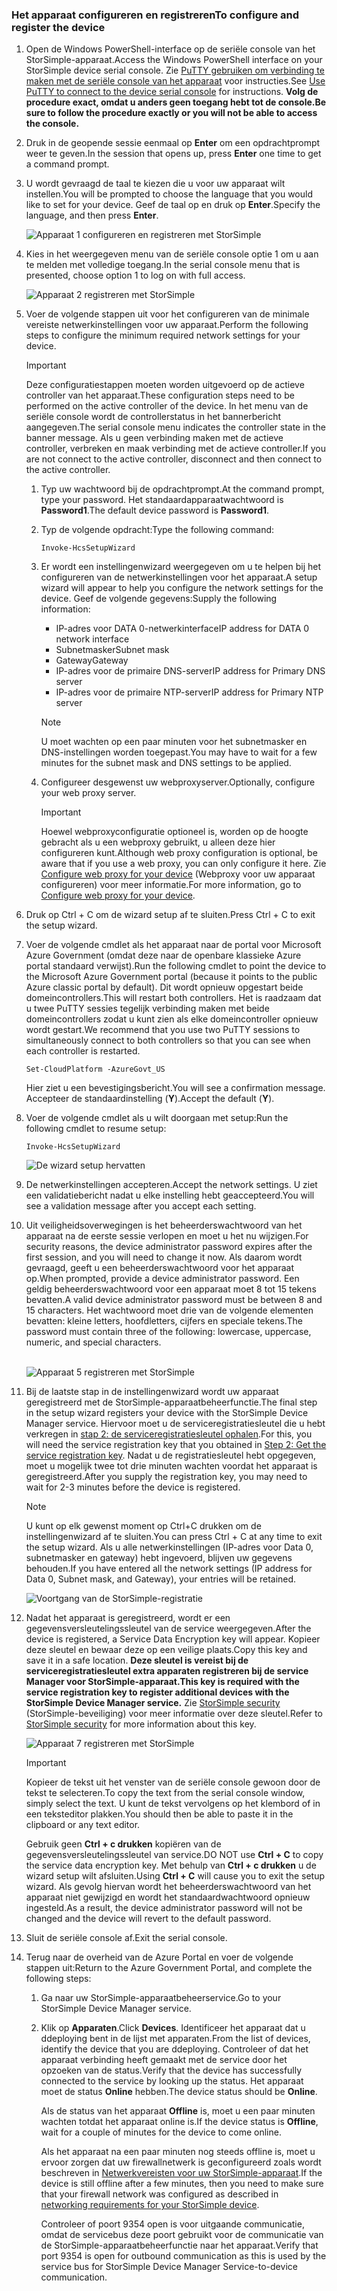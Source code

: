 <!--author=SharS last changed: 06/22/2016-->

### <a name="to-configure-and-register-the-device"></a><span data-ttu-id="2c6d8-101">Het apparaat configureren en registreren</span><span class="sxs-lookup"><span data-stu-id="2c6d8-101">To configure and register the device</span></span>
1. <span data-ttu-id="2c6d8-102">Open de Windows PowerShell-interface op de seriële console van het StorSimple-apparaat.</span><span class="sxs-lookup"><span data-stu-id="2c6d8-102">Access the Windows PowerShell interface on your StorSimple device serial console.</span></span> <span data-ttu-id="2c6d8-103">Zie [PuTTY gebruiken om verbinding te maken met de seriële console van het apparaat](../articles/storsimple/storsimple-8000-deployment-walkthrough-gov-u2.md#use-putty-to-connect-to-the-device-serial-console) voor instructies.</span><span class="sxs-lookup"><span data-stu-id="2c6d8-103">See [Use PuTTY to connect to the device serial console](../articles/storsimple/storsimple-8000-deployment-walkthrough-gov-u2.md#use-putty-to-connect-to-the-device-serial-console) for instructions.</span></span> <span data-ttu-id="2c6d8-104">**Volg de procedure exact, omdat u anders geen toegang hebt tot de console.**</span><span class="sxs-lookup"><span data-stu-id="2c6d8-104">**Be sure to follow the procedure exactly or you will not be able to access the console.**</span></span>
2. <span data-ttu-id="2c6d8-105">Druk in de geopende sessie eenmaal op **Enter** om een opdrachtprompt weer te geven.</span><span class="sxs-lookup"><span data-stu-id="2c6d8-105">In the session that opens up, press **Enter** one time to get a command prompt.</span></span>
3. <span data-ttu-id="2c6d8-106">U wordt gevraagd de taal te kiezen die u voor uw apparaat wilt instellen.</span><span class="sxs-lookup"><span data-stu-id="2c6d8-106">You will be prompted to choose the language that you would like to set for your device.</span></span> <span data-ttu-id="2c6d8-107">Geef de taal op en druk op **Enter**.</span><span class="sxs-lookup"><span data-stu-id="2c6d8-107">Specify the language, and then press **Enter**.</span></span>
   
    ![Apparaat 1 configureren en registreren met StorSimple](./media/storsimple-configure-and-register-device-gov-u2/HCS_RegisterYourDevice1-gov-include.png)
4. <span data-ttu-id="2c6d8-109">Kies in het weergegeven menu van de seriële console optie 1 om u aan te melden met volledige toegang.</span><span class="sxs-lookup"><span data-stu-id="2c6d8-109">In the serial console menu that is presented, choose option 1 to log on with full access.</span></span>
   
    ![Apparaat 2 registreren met StorSimple](./media/storsimple-configure-and-register-device-gov-u2/HCS_RegisterYourDevice2-gov-include.png)
5. <span data-ttu-id="2c6d8-111">Voer de volgende stappen uit voor het configureren van de minimale vereiste netwerkinstellingen voor uw apparaat.</span><span class="sxs-lookup"><span data-stu-id="2c6d8-111">Perform the following steps to configure the minimum required network settings for your device.</span></span>
   
   > [!IMPORTANT]
   > <span data-ttu-id="2c6d8-112">Deze configuratiestappen moeten worden uitgevoerd op de actieve controller van het apparaat.</span><span class="sxs-lookup"><span data-stu-id="2c6d8-112">These configuration steps need to be performed on the active controller of the device.</span></span> <span data-ttu-id="2c6d8-113">In het menu van de seriële console wordt de controllerstatus in het bannerbericht aangegeven.</span><span class="sxs-lookup"><span data-stu-id="2c6d8-113">The serial console menu indicates the controller state in the banner message.</span></span> <span data-ttu-id="2c6d8-114">Als u geen verbinding maken met de actieve controller, verbreken en maak verbinding met de actieve controller.</span><span class="sxs-lookup"><span data-stu-id="2c6d8-114">If you are not connect to the active controller, disconnect and then connect to the active controller.</span></span>
   
   1. <span data-ttu-id="2c6d8-115">Typ uw wachtwoord bij de opdrachtprompt.</span><span class="sxs-lookup"><span data-stu-id="2c6d8-115">At the command prompt, type your password.</span></span> <span data-ttu-id="2c6d8-116">Het standaardapparaatwachtwoord is **Password1**.</span><span class="sxs-lookup"><span data-stu-id="2c6d8-116">The default device password is **Password1**.</span></span>
   2. <span data-ttu-id="2c6d8-117">Typ de volgende opdracht:</span><span class="sxs-lookup"><span data-stu-id="2c6d8-117">Type the following command:</span></span>
      
        `Invoke-HcsSetupWizard`
   3. <span data-ttu-id="2c6d8-118">Er wordt een instellingenwizard weergegeven om u te helpen bij het configureren van de netwerkinstellingen voor het apparaat.</span><span class="sxs-lookup"><span data-stu-id="2c6d8-118">A setup wizard will appear to help you configure the network settings for the device.</span></span> <span data-ttu-id="2c6d8-119">Geef de volgende gegevens:</span><span class="sxs-lookup"><span data-stu-id="2c6d8-119">Supply the following information:</span></span>
      
      * <span data-ttu-id="2c6d8-120">IP-adres voor DATA 0-netwerkinterface</span><span class="sxs-lookup"><span data-stu-id="2c6d8-120">IP address for DATA 0 network interface</span></span>
      * <span data-ttu-id="2c6d8-121">Subnetmasker</span><span class="sxs-lookup"><span data-stu-id="2c6d8-121">Subnet mask</span></span>
      * <span data-ttu-id="2c6d8-122">Gateway</span><span class="sxs-lookup"><span data-stu-id="2c6d8-122">Gateway</span></span>
      * <span data-ttu-id="2c6d8-123">IP-adres voor de primaire DNS-server</span><span class="sxs-lookup"><span data-stu-id="2c6d8-123">IP address for Primary DNS server</span></span>
      * <span data-ttu-id="2c6d8-124">IP-adres voor de primaire NTP-server</span><span class="sxs-lookup"><span data-stu-id="2c6d8-124">IP address for Primary NTP server</span></span>
      
      > [!NOTE]
      > <span data-ttu-id="2c6d8-125">U moet wachten op een paar minuten voor het subnetmasker en DNS-instellingen worden toegepast.</span><span class="sxs-lookup"><span data-stu-id="2c6d8-125">You may have to wait for a few minutes for the subnet mask and DNS settings to be applied.</span></span>
    
   4. <span data-ttu-id="2c6d8-126">Configureer desgewenst uw webproxyserver.</span><span class="sxs-lookup"><span data-stu-id="2c6d8-126">Optionally, configure your web proxy server.</span></span>
      
      > [!IMPORTANT]
      > <span data-ttu-id="2c6d8-127">Hoewel webproxyconfiguratie optioneel is, worden op de hoogte gebracht als u een webproxy gebruikt, u alleen deze hier configureren kunt.</span><span class="sxs-lookup"><span data-stu-id="2c6d8-127">Although web proxy configuration is optional, be aware that if you use a web proxy, you can only configure it here.</span></span> <span data-ttu-id="2c6d8-128">Zie [Configure web proxy for your device](../articles/storsimple/storsimple-configure-web-proxy.md) (Webproxy voor uw apparaat configureren) voor meer informatie.</span><span class="sxs-lookup"><span data-stu-id="2c6d8-128">For more information, go to [Configure web proxy for your device](../articles/storsimple/storsimple-configure-web-proxy.md).</span></span>
     
6. <span data-ttu-id="2c6d8-129">Druk op Ctrl + C om de wizard setup af te sluiten.</span><span class="sxs-lookup"><span data-stu-id="2c6d8-129">Press Ctrl + C to exit the setup wizard.</span></span>
8. <span data-ttu-id="2c6d8-130">Voer de volgende cmdlet als het apparaat naar de portal voor Microsoft Azure Government (omdat deze naar de openbare klassieke Azure portal standaard verwijst).</span><span class="sxs-lookup"><span data-stu-id="2c6d8-130">Run the following cmdlet to point the device to the Microsoft Azure Government portal (because it points to the public Azure classic portal by default).</span></span> <span data-ttu-id="2c6d8-131">Dit wordt opnieuw opgestart beide domeincontrollers.</span><span class="sxs-lookup"><span data-stu-id="2c6d8-131">This will restart both controllers.</span></span> <span data-ttu-id="2c6d8-132">Het is raadzaam dat u twee PuTTY sessies tegelijk verbinding maken met beide domeincontrollers zodat u kunt zien als elke domeincontroller opnieuw wordt gestart.</span><span class="sxs-lookup"><span data-stu-id="2c6d8-132">We recommend that you use two PuTTY sessions to simultaneously connect to both controllers so that you can see when each controller is restarted.</span></span>
   
    `Set-CloudPlatform -AzureGovt_US`
   
   <span data-ttu-id="2c6d8-133">Hier ziet u een bevestigingsbericht.</span><span class="sxs-lookup"><span data-stu-id="2c6d8-133">You will see a confirmation message.</span></span> <span data-ttu-id="2c6d8-134">Accepteer de standaardinstelling (**Y**).</span><span class="sxs-lookup"><span data-stu-id="2c6d8-134">Accept the default (**Y**).</span></span>
9. <span data-ttu-id="2c6d8-135">Voer de volgende cmdlet als u wilt doorgaan met setup:</span><span class="sxs-lookup"><span data-stu-id="2c6d8-135">Run the following cmdlet to resume setup:</span></span>
   
    `Invoke-HcsSetupWizard`
   
    ![De wizard setup hervatten](./media/storsimple-configure-and-register-device-gov-u2/HCS_ResumeSetup-gov-include.png)
   
10. <span data-ttu-id="2c6d8-137">De netwerkinstellingen accepteren.</span><span class="sxs-lookup"><span data-stu-id="2c6d8-137">Accept the network settings.</span></span> <span data-ttu-id="2c6d8-138">U ziet een validatiebericht nadat u elke instelling hebt geaccepteerd.</span><span class="sxs-lookup"><span data-stu-id="2c6d8-138">You will see a validation message after you accept each setting.</span></span>
11. <span data-ttu-id="2c6d8-139">Uit veiligheidsoverwegingen is het beheerderswachtwoord van het apparaat na de eerste sessie verlopen en moet u het nu wijzigen.</span><span class="sxs-lookup"><span data-stu-id="2c6d8-139">For security reasons, the device administrator password expires after the first session, and you will need to change it now.</span></span> <span data-ttu-id="2c6d8-140">Als daarom wordt gevraagd, geeft u een beheerderswachtwoord voor het apparaat op.</span><span class="sxs-lookup"><span data-stu-id="2c6d8-140">When prompted, provide a device administrator password.</span></span> <span data-ttu-id="2c6d8-141">Een geldig beheerderswachtwoord voor een apparaat moet 8 tot 15 tekens bevatten.</span><span class="sxs-lookup"><span data-stu-id="2c6d8-141">A valid device administrator password must be between 8 and 15 characters.</span></span> <span data-ttu-id="2c6d8-142">Het wachtwoord moet drie van de volgende elementen bevatten: kleine letters, hoofdletters, cijfers en speciale tekens.</span><span class="sxs-lookup"><span data-stu-id="2c6d8-142">The password must contain three of the following: lowercase, uppercase, numeric, and special characters.</span></span>
    
    <br/>![Apparaat 5 registreren met StorSimple](./media/storsimple-configure-and-register-device-gov-u2/HCS_RegisterYourDevice5_gov-include.png)
12. <span data-ttu-id="2c6d8-144">Bij de laatste stap in de instellingenwizard wordt uw apparaat geregistreerd met de StorSimple-apparaatbeheerfunctie.</span><span class="sxs-lookup"><span data-stu-id="2c6d8-144">The final step in the setup wizard registers your device with the StorSimple Device Manager service.</span></span> <span data-ttu-id="2c6d8-145">Hiervoor moet u de serviceregistratiesleutel die u hebt verkregen in [stap 2: de serviceregistratiesleutel ophalen](../articles/storsimple/storsimple-8000-deployment-walkthrough-gov-u2.md#step-2-get-the-service-registration-key).</span><span class="sxs-lookup"><span data-stu-id="2c6d8-145">For this, you will need the service registration key that you obtained in [Step 2: Get the service registration key](../articles/storsimple/storsimple-8000-deployment-walkthrough-gov-u2.md#step-2-get-the-service-registration-key).</span></span> <span data-ttu-id="2c6d8-146">Nadat u de registratiesleutel hebt opgegeven, moet u mogelijk twee tot drie minuten wachten voordat het apparaat is geregistreerd.</span><span class="sxs-lookup"><span data-stu-id="2c6d8-146">After you supply the registration key, you may need to wait for 2-3 minutes before the device is registered.</span></span>
    
    > [!NOTE]
    > <span data-ttu-id="2c6d8-147">U kunt op elk gewenst moment op Ctrl+C drukken om de instellingenwizard af te sluiten.</span><span class="sxs-lookup"><span data-stu-id="2c6d8-147">You can press Ctrl + C at any time to exit the setup wizard.</span></span> <span data-ttu-id="2c6d8-148">Als u alle netwerkinstellingen (IP-adres voor Data 0, subnetmasker en gateway) hebt ingevoerd, blijven uw gegevens behouden.</span><span class="sxs-lookup"><span data-stu-id="2c6d8-148">If you have entered all the network settings (IP address for Data 0, Subnet mask, and Gateway), your entries will be retained.</span></span>
    
    ![Voortgang van de StorSimple-registratie](./media/storsimple-configure-and-register-device-gov-u2/HCS_RegistrationProgress-gov-include.png)
13. <span data-ttu-id="2c6d8-150">Nadat het apparaat is geregistreerd, wordt er een gegevensversleutelingssleutel van de service weergegeven.</span><span class="sxs-lookup"><span data-stu-id="2c6d8-150">After the device is registered, a Service Data Encryption key will appear.</span></span> <span data-ttu-id="2c6d8-151">Kopieer deze sleutel en bewaar deze op een veilige plaats.</span><span class="sxs-lookup"><span data-stu-id="2c6d8-151">Copy this key and save it in a safe location.</span></span> <span data-ttu-id="2c6d8-152">**Deze sleutel is vereist bij de serviceregistratiesleutel extra apparaten registreren bij de service Manager voor StorSimple-apparaat.**</span><span class="sxs-lookup"><span data-stu-id="2c6d8-152">**This key is required with the service registration key to register additional devices with the StorSimple Device Manager service.**</span></span> <span data-ttu-id="2c6d8-153">Zie [StorSimple security](../articles/storsimple/storsimple-8000-security.md) (StorSimple-beveiliging) voor meer informatie over deze sleutel.</span><span class="sxs-lookup"><span data-stu-id="2c6d8-153">Refer to [StorSimple security](../articles/storsimple/storsimple-8000-security.md) for more information about this key.</span></span>
    
    ![Apparaat 7 registreren met StorSimple](./media/storsimple-configure-and-register-device-gov-u2/HCS_RegisterYourDevice7_gov-include.png)
    > [!IMPORTANT]
    > <span data-ttu-id="2c6d8-155">Kopieer de tekst uit het venster van de seriële console gewoon door de tekst te selecteren.</span><span class="sxs-lookup"><span data-stu-id="2c6d8-155">To copy the text from the serial console window, simply select the text.</span></span> <span data-ttu-id="2c6d8-156">U kunt de tekst vervolgens op het klembord of in een teksteditor plakken.</span><span class="sxs-lookup"><span data-stu-id="2c6d8-156">You should then be able to paste it in the clipboard or any text editor.</span></span>
    > 
    > <span data-ttu-id="2c6d8-157">Gebruik geen **Ctrl + c drukken** kopiëren van de gegevensversleutelingssleutel van service.</span><span class="sxs-lookup"><span data-stu-id="2c6d8-157">DO NOT use **Ctrl + C** to copy the service data encryption key.</span></span> <span data-ttu-id="2c6d8-158">Met behulp van **Ctrl + c drukken** u de wizard setup wilt afsluiten.</span><span class="sxs-lookup"><span data-stu-id="2c6d8-158">Using **Ctrl + C** will cause you to exit the setup wizard.</span></span> <span data-ttu-id="2c6d8-159">Als gevolg hiervan wordt het beheerderswachtwoord van het apparaat niet gewijzigd en wordt het standaardwachtwoord opnieuw ingesteld.</span><span class="sxs-lookup"><span data-stu-id="2c6d8-159">As a result, the device administrator password will not be changed and the device will revert to the default password.</span></span>
    
14. <span data-ttu-id="2c6d8-160">Sluit de seriële console af.</span><span class="sxs-lookup"><span data-stu-id="2c6d8-160">Exit the serial console.</span></span>
15. <span data-ttu-id="2c6d8-161">Terug naar de overheid van de Azure Portal en voer de volgende stappen uit:</span><span class="sxs-lookup"><span data-stu-id="2c6d8-161">Return to the Azure Government Portal, and complete the following steps:</span></span>
    
    1. <span data-ttu-id="2c6d8-162">Ga naar uw StorSimple-apparaatbeheerservice.</span><span class="sxs-lookup"><span data-stu-id="2c6d8-162">Go to your StorSimple Device Manager service.</span></span>
    2. <span data-ttu-id="2c6d8-163">Klik op **Apparaten**.</span><span class="sxs-lookup"><span data-stu-id="2c6d8-163">Click **Devices**.</span></span> <span data-ttu-id="2c6d8-164">Identificeer het apparaat dat u ddeploying bent in de lijst met apparaten.</span><span class="sxs-lookup"><span data-stu-id="2c6d8-164">From the list of devices, identify the device that you are ddeploying.</span></span> <span data-ttu-id="2c6d8-165">Controleer of dat het apparaat verbinding heeft gemaakt met de service door het opzoeken van de status.</span><span class="sxs-lookup"><span data-stu-id="2c6d8-165">Verify that the device has successfully connected to the service by looking up the status.</span></span> <span data-ttu-id="2c6d8-166">Het apparaat moet de status **Online** hebben.</span><span class="sxs-lookup"><span data-stu-id="2c6d8-166">The device status should be **Online**.</span></span>
            
        <span data-ttu-id="2c6d8-167">Als de status van het apparaat **Offline** is, moet u een paar minuten wachten totdat het apparaat online is.</span><span class="sxs-lookup"><span data-stu-id="2c6d8-167">If the device status is **Offline**, wait for a couple of minutes for the device to come online.</span></span>
       
        <span data-ttu-id="2c6d8-168">Als het apparaat na een paar minuten nog steeds offline is, moet u ervoor zorgen dat uw firewallnetwerk is geconfigureerd zoals wordt beschreven in [Netwerkvereisten voor uw StorSimple-apparaat](../articles/storsimple/storsimple-8000-system-requirements.md).</span><span class="sxs-lookup"><span data-stu-id="2c6d8-168">If the device is still offline after a few minutes, then you need to make sure that your firewall network was configured as described in [networking requirements for your StorSimple device](../articles/storsimple/storsimple-8000-system-requirements.md).</span></span>
       
        <span data-ttu-id="2c6d8-169">Controleer of poort 9354 open is voor uitgaande communicatie, omdat de servicebus deze poort gebruikt voor de communicatie van de StorSimple-apparaatbeheerfunctie naar het apparaat.</span><span class="sxs-lookup"><span data-stu-id="2c6d8-169">Verify that port 9354 is open for outbound communication as this is used by the service bus for StorSimple Device Manager Service-to-device communication.</span></span>

